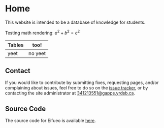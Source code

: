 # Home

This website is intended to be a database of knowledge for students.


Testing math rendering: $a^2+b^2=c^2$

| Tables | too! |
| --- | --- |
| yeet | no yeet |

## Contact

If you would like to contribute by submitting fixes, requesting pages, and/or complaining about issues, feel free to do so on the [issue tracker](https://git.eggworld.tk/eggy/eifueo/issues), or by contacting the site administrator at [341213551@gapps.yrdsb.ca](mailto:341213551@gapps.yrdsb.ca).

## Source Code

The source code for Eifueo is available [here](https://git.eggworld.tk/eggy/eifueo).
